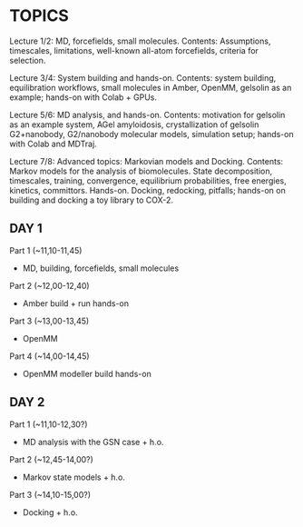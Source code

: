 TOPICS
======

Lecture 1/2: MD, forcefields, small molecules. Contents: Assumptions, timescales, limitations, well-known all-atom forcefields, criteria for selection.

Lecture 3/4: System building and hands-on. Contents: system building, equilibration workflows, small molecules in Amber, OpenMM, gelsolin as an example; hands-on with Colab + GPUs.

Lecture 5/6: MD analysis, and hands-on. Contents: motivation for gelsolin as an example system, AGel amyloidosis, crystallization of gelsolin G2+nanobody, G2/nanobody molecular models, simulation setup; hands-on with Colab and MDTraj. 

Lecture 7/8: Advanced topics: Markovian models and Docking. Contents: Markov models for the analysis of biomolecules. State decomposition, timescales, training, convergence, equilibrium probabilities, free energies, kinetics, committors. Hands-on. Docking, redocking, pitfalls; hands-on on building and docking a toy library to COX-2.




DAY 1
-----

Part 1 (~11,10-11,45)
- MD, building, forcefields, small molecules

Part 2 (~12,00-12,40)
- Amber build + run hands-on

Part 3 (~13,00-13,45)
- OpenMM 

Part 4 (~14,00-14,45)
- OpenMM modeller build hands-on

DAY 2
-----

Part 1 (~11,10-12,30?)
- MD analysis with the GSN case + h.o.

Part 2 (~12,45-14,00?)
- Markov state models + h.o.

Part 3 (~14,10-15,00?)
- Docking + h.o.

